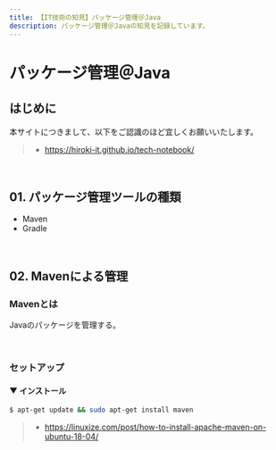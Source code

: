 ```yaml
---
title: 【IT技術の知見】パッケージ管理＠Java
description: パッケージ管理＠Javaの知見を記録しています。
---
```


# パッケージ管理＠Java

## はじめに

本サイトにつきまして、以下をご認識のほど宜しくお願いいたします。

> - https://hiroki-it.github.io/tech-notebook/

<br>

## 01. パッケージ管理ツールの種類

- Maven
- Gradle

<br>

## 02. Mavenによる管理

### Mavenとは

Javaのパッケージを管理する。

<br>

### セットアップ

#### ▼ インストール

```bash
$ apt-get update && sudo apt-get install maven
```

> - https://linuxize.com/post/how-to-install-apache-maven-on-ubuntu-18-04/

<br>
